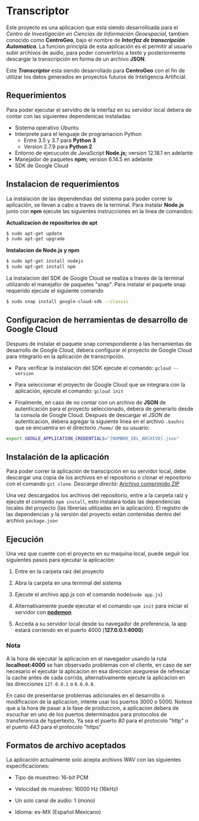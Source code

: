# Transcriptor

Este proyecto es una aplicacion que esta siendo desarrolloada para el _Centro de Investigación
en Ciencias de Información Geoespacial_, tambien conocido como **CentroGeo**, bajo el nombre de
**_Interfaz de transcripción Automatica_**.
La funcion principla de esta aplicación es el permitir al usuario subir archivos de audio, para poder
convertirlos a texto y posteriormente descargar la transcripción en forma de un archivo **JSON**.

Este **_Transcriptor_** esta siendo desarrollado para **CentroGeo** con el fin de utilizar
los datos generados en proyectos futuros de Inteligencia Artificiál.

## Requerimientos

Para poder ejecutar el servidro de la interfaz en su servidor local debera de contar
con las siguientes dependenicas instaladas:

- Sistema operativo Ubuntu
- Interprete para el lenguaje de programacion Python
  - Entre 3.5 y 3.7 para **Python 3**
  - Version 2.7.9 para **Python 2**
- Entorno de ejecucuón de JavaScript **Node.js;** version 12.18.1 en adelante
- Manejador de paquetes **npm;** version 6.14.5 en adelante
- SDK de Google Cloud

## Instalacion de requerimientos

La instalación de las dependendias del sistema para poder correr la aplicación, se
llevan a cabo a traves de la terminal. Para instalar **Node.js** junto con **npm** ejecute
las siguientes instrucciones en la linea de comandos:

**Actualizacion de repositorios de apt**

```bash
$ sudo apt-get update
$ sudo apt-get upgrade
```

**Instalacion de Node.js y npm**

```bash
$ sudo apt-get install nodejs
$ sudo apt-get install npm
```

La instalacion del SDK de Google Cloud se realiza a traves de la terminal utilizando el
manejafor de paquetes "snap". Para instalar el paquete snap requerido ejecute el siguiente comando

```bash
$ sudo snap install google-cloud-sdk --classic
```

## Configuracion de herramientas de desarrollo de Google Cloud

Despues de instalar el paquete snap correspondiente a las herramientas de desarrollo de
Google Cloud, debera configurar el proyecto de Google Cloud para integrarlo en la aplicación de transcripción.

- Para verificar la instalación del SDK ejecute el comando: `gcloud --version`

- Para seleccionar el proyecto de Google Cloud que se integrara con la aplicación, ejecute
  el comando: `gcloud init`

- Finalmente, en caso de no contar con un archivo de **JSON** de autenticación para el proyecto seleccionado,
  debera de generarlo desde la consola de Google Cloud.
  Despues de descargar el _JSON_ de autenticacion, debera agregar la siguiente linea en el archivo `.bashrc`
  que se encuentra en el directorio `/home/` de su usuario:

```bash
export GOOGLE_APPLICATION_CREDENTIALS="[NOMBRE_DEL_ARCHIVO].json"
```

## Instalación de la aplicación

Para poder correr la aplicación de transcipción en su servidor local, debe descargar una copia
de los archivos en el repositorio o clonar el repositorio con el comando `git clone`.
_Descarga directa:_ [Arichivo comprimido ZIP](https://github.com/Alexander0144/InterfazTranscriptor/archive/master.zip)

Una vez descargados los archivos del repositorio, entre a la carpeta raíz y ejecute el comando `npm install`,
esto instalara todas las dependencias locales del proyecto (las librerias utilizadas en la aplicación).
El registro de las dependencias y la versión del proyecto están contenidas dentro del archivo `package.json`

## Ejecución

Una vez que cuente con el proyecto en su maquina local, puede seguir los siguientes pasos para ejecutar la aplicación:

1. Entre en la carpeta raiz del proyecto

2. Abra la carpeta en una terminal del sistema

3. Ejecute el archivo app.js con el comando node(`node app.js`)

4. Alternativamente puede ejecutar el el comando `npm init` para iniciar el servidor con **[nodemon](https://nodemon.io/)**

5. Acceda a su servidor local desde su navegador de preferencia, la app estará corriendo en el puerto 4000 (**127.0.0.1:4000**)

### Nota

A la hora de ejecutar la aplicacion en el navegador
usando la ruta **localhost:4000** se han observado problemas con el cliente, en caso de ser necesario el ejecutar la aplicacion en esa direccion asegurese de refrescar la cache antes de cada corrida, alternativamente ejecute la aplicacion en las direcciones `127.0.0.1` o `0.0.0.0`.

En caso de presentarse problemas adicionales en el desarrollo o modificacion de la aplicacion, intente usar los puertos 3000 o 5000.
Notese que a la hora de pasar a la fase de produccion, a aplicacion debera de
escuchar en uno de los puertos determinados para protocolos de transferencia de hypertexto. Ya sea el puerto _80_ para el protocolo "http" o el puerto _443_ para el protocolo "https"

## Formatos de archivo aceptados

La aplicación actualmente solo acepta archivos WAV con las siguientes especificaciones:

- Tipo de muestreo: 16-bit PCM

- Velocidad de muestreo: 16000 Hz (16kHz)

- Un solo canal de audio: 1 (mono)

- Idioma: es-MX (Español Mexicano)
